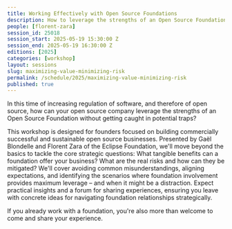 ```yaml
---
title: Working Effectively with Open Source Foundations
description: How to leverage the strengths of an Open Source Foundation without getting caught in potential traps?
people: [florent-zara]
session_id: 25018
session_start: 2025-05-19 15:30:00 Z
session_end: 2025-05-19 16:30:00 Z
editions: [2025]
categories: [workshop]
layout: sessions
slug: maximizing-value-minimizing-risk
permalink: /schedule/2025/maximizing-value-minimizing-risk
published: true
---
```


In this time of increasing regulation of software, and therefore of open source, how can your open source 
company leverage the strengths of an Open Source Foundation without getting caught in potential traps? 

This workshop is designed for founders focused on building commercially successful and sustainable open source 
businesses. Presented by Gaël Blondelle and Florent Zara of the Eclipse Foundation, we'll move beyond the basics 
to tackle the core strategic questions: What tangible benefits can a foundation offer your business? What are 
the real risks and how can they be mitigated? We'll cover avoiding common misunderstandings, aligning
expectations, and identifying the scenarios where foundation involvement provides maximum leverage – and 
when it might be a distraction. Expect practical insights and a forum for sharing experiences, ensuring you 
leave with concrete ideas for navigating foundation relationships strategically. 

If you already work with a foundation, you're also more than welcome to come and share your experience.
